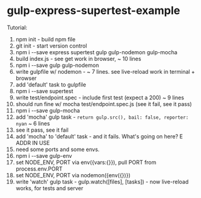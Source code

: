 gulp-express-supertest-example
==============================

Tutorial:

1. npm init - build npm file
2. git init - start version control
3. npm i --save express supertest gulp gulp-nodemon gulp-mocha
4. build index.js - see get work in browser, ~ 10 lines
5. npm i --save gulp gulp-nodemon
6. write gulpfile w/ nodemon - ~ 7 lines. see live-reload work in terminal + browser
7. add 'default' task to gulpfile
8. npm i --save supertest
9. write test/endpoint.spec - include first test (expect a 200) ~ 9 lines
10. should run fine w/ mocha test/endpoint.spec.js (see it fail, see it pass)
11. npm i --save gulp-mocha
12. add 'mocha' gulp task - `return gulp.src(), bail: false, reporter: nyan` ~ 6 lines
13. see it pass, see it fail
14. add 'mocha' to 'default' task - and it fails. What's going on here? E ADDR IN USE
15. need some ports and some envs.
16. npm i --save gulp-env
17. set NODE_ENV, PORT via env({vars:{}}), pull PORT from process.env.PORT
18. set NODE_ENV, PORT via nodemon({env({})})
19. write 'watch' gulp task - gulp.watch([files], [tasks]) - now live-reload works, for tests and server

